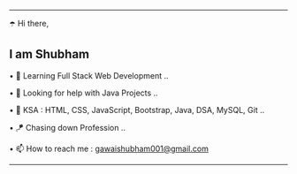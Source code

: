 _______________________________________________________________________________
☂️ Hi there,

I am Shubham
-------------------------------------------------------------------------------
• 🍁 Learning Full Stack Web Development ..

• 🔻 Looking for help with Java Projects ..



• 🦩 KSA : HTML, CSS, JavaScript, Bootstrap, Java, DSA, MySQL, Git ..

• 🪁 Chasing down Profession ..

• 📫 How to reach me : gawaishubham001@gmail.com
_______________________________________________________________________________
